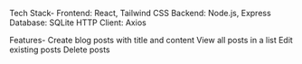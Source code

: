 Tech Stack-
Frontend: React, Tailwind CSS
Backend: Node.js, Express
Database: SQLite
HTTP Client: Axios

Features-
Create blog posts with title and content
View all posts in a list
Edit existing posts
Delete posts
